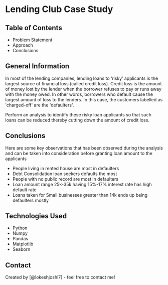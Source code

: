 # Lending Club Case Study

## Table of Contents
* Problem Statement
* Approach
* Conclusions


## General Information

In most of the lending companies, lending loans to ‘risky’ applicants is the largest source
of financial loss (called credit loss). Credit loss is the amount of money lost by the lender
when the borrower refuses to pay or runs away with the money owed. In other words,
borrowers who default cause the largest amount of loss to the lenders. In this case, the
customers labelled as 'charged-off' are the 'defaulters'.

Perform an analysis to identify these risky loan applicants so that such loans can be reduced thereby cutting
down the amount of credit loss. 



## Conclusions

Here are some key observations that has been observed during the analysis and can be
taken into consideration before granting loan amount to the applicants

- People living in rented house are most in defaulters
- Debt Consolidation loan seekers defaults the most
- People with no public record are most in defaulters
- Loan amount range 25k-35k having 15%-17% interest rate has high default rate
- Loans taken for Small businesses greater than 14k ends up being defaulters mostly


## Technologies Used

- Python
- Numpy
- Pandas
- Matplotlib
- Seaborn


## Contact
Created by [@lokeshjoshi7] - feel free to contact me!

